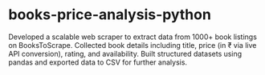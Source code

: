 # books-price-analysis-python
Developed a scalable web scraper to extract data from 1000+ book listings on BooksToScrape. Collected book details including title, price (in ₹ via live API conversion), rating, and availability. Built structured datasets using pandas and exported data to CSV for further analysis.
